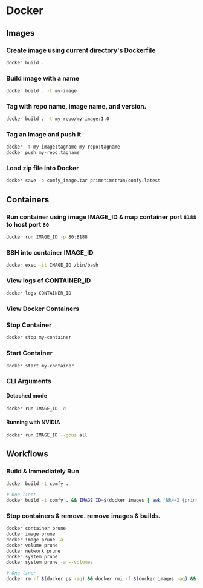 # Docker

## Images

### Create image using current directory's Dockerfile

```sh
docker build .
```

### Build image with a name

```sh
docker build . -t my-image
```

### Tag with repo name, image name, and version.

```sh
docker build . -t my-repo/my-image:1.0
```

### Tag an image and push it

```sh
docker -t my-image:tagname my-repo:tagname
docker push my-repo:tagname
```

### Load zip file into Docker

```sh
docker save -o comfy_image.tar primetimetran/comfy:latest
```

## Containers

### Run container using image IMAGE_ID & map container port `8188` to host port `80`

```sh
docker run IMAGE_ID -p 80:8188
```

### SSH into container IMAGE_ID

```sh
docker exec -it IMAGE_ID /bin/bash
```

### View logs of CONTAINER_ID

```sh
docker logs CONTAINER_ID
```

### View Docker Containers

### Stop Container

```sh
docker stop my-container
```

### Start Container

```sh
docker start my-container
```

### CLI Arguments

#### Detached mode

```sh
docker run IMAGE_ID -d
```

#### Running with NVIDIA

```sh
docker run IMAGE_ID --gpus all
```

## Workflows

### Build & Immediately Run

```sh
docker build -t comfy .

# One liner
docker build -t comfy . && IMAGE_ID=$(docker images | awk 'NR==2 {print $3}') && docker run --platform=linux/amd64 -p 8080:80 $IMAGE_ID
```

### Stop containers & remove. remove images & builds.

```sh
docker container prune
docker image prune
docker image prune -a
docker volume prune
docker network prune
docker system prune
docker system prune -a --volumes

# One liner
docker rm -f $(docker ps -aq) && docker rmi -f $(docker images -aq) && docker builder prune -a -f && docker image prune -a -y
```
